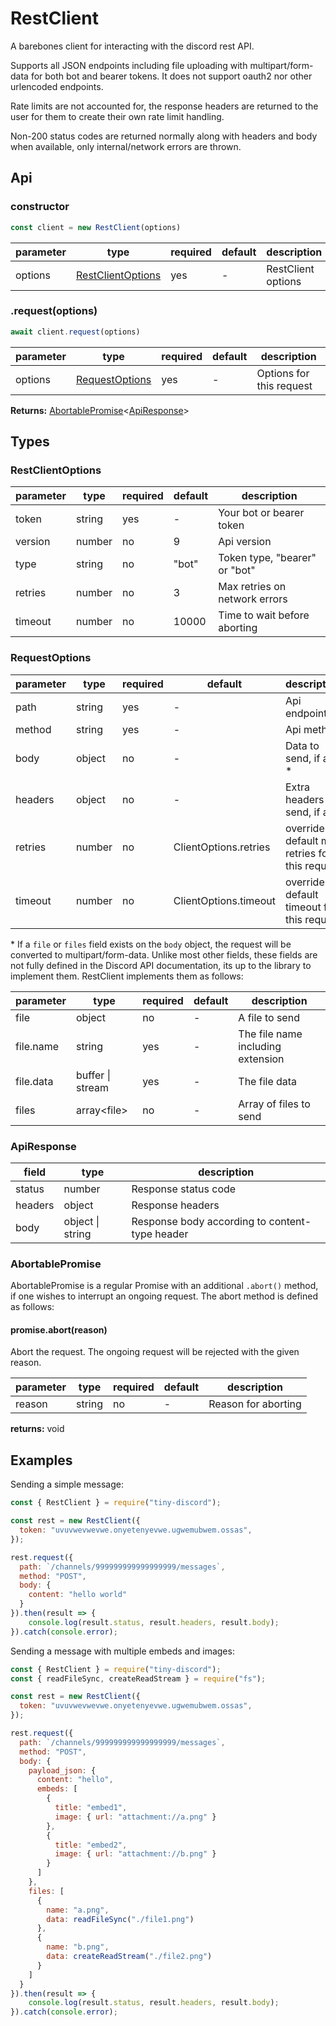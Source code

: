 # RestClient

A barebones client for interacting with the discord rest API.

Supports all JSON endpoints including file uploading with multipart/form-data for both bot and bearer tokens. It does not support oauth2 nor other urlencoded endpoints.

Rate limits are not accounted for, the response headers are returned to the user for them to create their own rate limit handling.

Non-200 status codes are returned normally along with headers and body when available, only internal/network errors are thrown.

## Api

### constructor

```js
const client = new RestClient(options)
```

|parameter|type|required|default|description|
|-|-|-|-|-|
|options|[RestClientOptions](RestClientOptions)|yes|-|RestClient options|

### .request(options)

```js
await client.request(options)
```

|parameter|type|required|default|description|
|-|-|-|-|-|
|options|[RequestOptions](RequestOptions)|yes|-|Options for this request|

**Returns:** [AbortablePromise](AbortablePromise)\<[ApiResponse](ApiResponse)\>

## Types

### RestClientOptions

|parameter|type|required|default|description|
|-|-|-|-|-|
|token|string|yes|-|Your bot or bearer token|
|version|number|no|9|Api version|
|type|string|no|"bot"|Token type, "bearer" or "bot"|
|retries|number|no|3|Max retries on network errors|
|timeout|number|no|10000|Time to wait before aborting|

### RequestOptions

|parameter|type|required|default|description|
|-|-|-|-|-|
|path|string|yes|-|Api endpoint|
|method|string|yes|-|Api method|
|body|object|no|-|Data to send, if any \*|
|headers|object|no|-|Extra headers to send, if any|
|retries|number|no|ClientOptions.retries|override default max retries for this request|
|timeout|number|no|ClientOptions.timeout|override default timeout for this request|

\* If a `file` or `files` field exists on the `body` object, the request will be converted to multipart/form-data. Unlike most other fields, these fields are not fully defined in the Discord API documentation, its up to the library to implement them. RestClient implements them as follows:

|parameter|type|required|default|description|
|-|-|-|-|-|
|file|object|no|-|A file to send|
|file.name|string|yes|-|The file name including extension|
|file.data|buffer \| stream|yes|-|The file data|
|files|array\<file\>|no|-|Array of files to send|

### ApiResponse

|field|type|description|
|-|-|-|
|status|number|Response status code|
|headers|object|Response headers|
|body|object \| string|Response body according to content-type header|

### AbortablePromise

AbortablePromise is a regular Promise with an additional `.abort()` method, if one wishes to interrupt an ongoing request. The abort method is defined as follows:

#### promise.abort(reason)

Abort the request. The ongoing request will be rejected with the given reason.

|parameter|type|required|default|description|
|-|-|-|-|-|
|reason|string|no|-|Reason for aborting|

**returns:** void

## Examples

Sending a simple message:

```js
const { RestClient } = require("tiny-discord");

const rest = new RestClient({
  token: "uvuvwevwevwe.onyetenyevwe.ugwemubwem.ossas",
});

rest.request({
  path: `/channels/999999999999999999/messages`,
  method: "POST",
  body: {
    content: "hello world"
  }
}).then(result => {
    console.log(result.status, result.headers, result.body);
}).catch(console.error);
```

Sending a message with multiple embeds and images:

```js
const { RestClient } = require("tiny-discord");
const { readFileSync, createReadStream } = require("fs");

const rest = new RestClient({
  token: "uvuvwevwevwe.onyetenyevwe.ugwemubwem.ossas",
});

rest.request({
  path: `/channels/999999999999999999/messages`,
  method: "POST",
  body: {
    payload_json: {
      content: "hello",
      embeds: [
        {
          title: "embed1",
          image: { url: "attachment://a.png" }
        },
        {
          title: "embed2",
          image: { url: "attachment://b.png" }
        }
      ]
    },
    files: [
      {
        name: "a.png",
        data: readFileSync("./file1.png")
      },
      {
        name: "b.png",
        data: createReadStream("./file2.png")
      }
    ]
  }
}).then(result => {
    console.log(result.status, result.headers, result.body);
}).catch(console.error);
```
